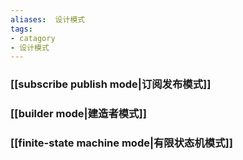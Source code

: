 ```yaml
---
aliases:  设计模式
tags: 
- catagory
- 设计模式
---
```


### [[subscribe publish mode|订阅发布模式]]
### [[builder mode|建造者模式]]
### [[finite-state machine mode|有限状态机模式]]

